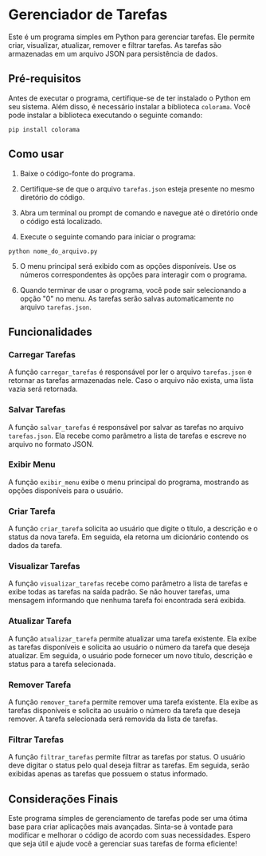 # Gerenciador de Tarefas

Este é um programa simples em Python para gerenciar tarefas. Ele permite criar, visualizar, atualizar, remover e filtrar tarefas. As tarefas são armazenadas em um arquivo JSON para persistência de dados.

## Pré-requisitos

Antes de executar o programa, certifique-se de ter instalado o Python em seu sistema. Além disso, é necessário instalar a biblioteca `colorama`. Você pode instalar a biblioteca executando o seguinte comando:

```
pip install colorama
```

## Como usar

1. Baixe o código-fonte do programa.

2. Certifique-se de que o arquivo `tarefas.json` esteja presente no mesmo diretório do código.

3. Abra um terminal ou prompt de comando e navegue até o diretório onde o código está localizado.

4. Execute o seguinte comando para iniciar o programa:

```
python nome_do_arquivo.py
```

5. O menu principal será exibido com as opções disponíveis. Use os números correspondentes às opções para interagir com o programa.

6. Quando terminar de usar o programa, você pode sair selecionando a opção "0" no menu. As tarefas serão salvas automaticamente no arquivo `tarefas.json`.

## Funcionalidades

### Carregar Tarefas

A função `carregar_tarefas` é responsável por ler o arquivo `tarefas.json` e retornar as tarefas armazenadas nele. Caso o arquivo não exista, uma lista vazia será retornada.

### Salvar Tarefas

A função `salvar_tarefas` é responsável por salvar as tarefas no arquivo `tarefas.json`. Ela recebe como parâmetro a lista de tarefas e escreve no arquivo no formato JSON.

### Exibir Menu

A função `exibir_menu` exibe o menu principal do programa, mostrando as opções disponíveis para o usuário.

### Criar Tarefa

A função `criar_tarefa` solicita ao usuário que digite o título, a descrição e o status da nova tarefa. Em seguida, ela retorna um dicionário contendo os dados da tarefa.

### Visualizar Tarefas

A função `visualizar_tarefas` recebe como parâmetro a lista de tarefas e exibe todas as tarefas na saída padrão. Se não houver tarefas, uma mensagem informando que nenhuma tarefa foi encontrada será exibida.

### Atualizar Tarefa

A função `atualizar_tarefa` permite atualizar uma tarefa existente. Ela exibe as tarefas disponíveis e solicita ao usuário o número da tarefa que deseja atualizar. Em seguida, o usuário pode fornecer um novo título, descrição e status para a tarefa selecionada.

### Remover Tarefa

A função `remover_tarefa` permite remover uma tarefa existente. Ela exibe as tarefas disponíveis e solicita ao usuário o número da tarefa que deseja remover. A tarefa selecionada será removida da lista de tarefas.

### Filtrar Tarefas

A função `filtrar_tarefas` permite filtrar as tarefas por status. O usuário deve digitar o status pelo qual deseja filtrar as tarefas. Em seguida, serão exibidas apenas as tarefas que possuem o status informado.

## Considerações Finais

Este programa simples de gerenciamento de tarefas pode ser uma ótima base para criar aplicações mais avançadas. Sinta-se à vontade para modificar e melhorar o código de acordo com suas necessidades. Espero que seja útil e ajude você a gerenciar suas tarefas de forma eficiente!
